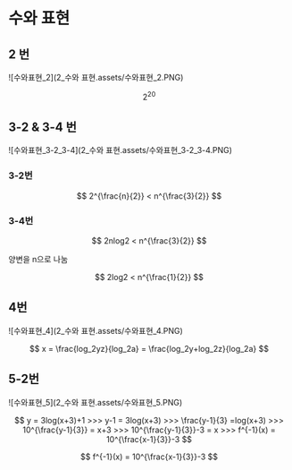 # 수와 표현

## 2 번

![수와표현_2](2_수와 표현.assets/수와표현_2.PNG)

$$
2^{20}
$$



## 3-2 & 3-4 번

![수와표현_3-2_3-4](2_수와 표현.assets/수와표현_3-2_3-4.PNG)

### 3-2번

$$
2^{\frac{n}{2}} < n^{\frac{3}{2}}
$$

### 3-4번

$$
2nlog2 < n^{\frac{3}{2}}
$$

양변을 n으로 나눔   


$$
2log2 < n^{\frac{1}{2}}
$$

## 4번

![수와표현_4](2_수와 표현.assets/수와표현_4.PNG)

$$
x = \frac{log_2yz}{log_2a} =  \frac{log_2y+log_2z}{log_2a}
$$


## 5-2번

![수와표현_5](2_수와 표현.assets/수와표현_5.PNG)

  

$$
y = 3log(x+3)+1              >>>
y-1 = 3log(x+3)              >>>
\frac{y-1}{3} =log(x+3)      >>>
10^{\frac{y-1}{3}} = x+3     >>>
10^{\frac{y-1}{3}}-3 = x     >>>
f^{-1}(x) = 10^{\frac{x-1}{3}}-3
$$

$$
f^{-1}(x) = 10^{\frac{x-1}{3}}-3
$$

